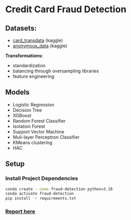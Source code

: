 # Credit Card Fraud Detection

## Datasets:
- [card_transdata](https://www.kaggle.com/datasets/dhanushnarayananr/credit-card-fraud) (kaggle)
- [anonymous_data](https://www.kaggle.com/datasets/nelgiriyewithana/credit-card-fraud-detection-dataset-2023) (kaggle)

__Transformations:__
- standardization
- balancing through oversampling libraries
- feature engineering

## Models
- Logistic Regression
- Decision Tree
- XGBoost
- Random Forest Classifier
- Isolation Forest
- Support Vector Machine
- Muli-layer Perceptron Classifier
- KMeans clustering
- HAC

## Setup

### Install Project Dependencies

```bash
conda create --name fraud-detection python=3.10
conda activate fraud-detection
pip install -r requirements.txt
```

### [Report here](/report/conference_report.pdf)